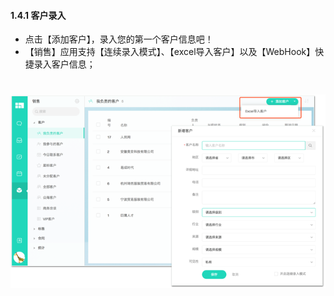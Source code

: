 #### 1.4.1 客户录入

* 点击【添加客户】，录入您的第一个客户信息吧！
* 【销售】应用支持【连续录入模式】、【excel导入客户】以及【WebHook】快捷录入客户信息；

# ![](/assets/客户录入3.png)
